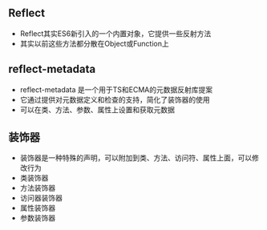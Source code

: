 ## Reflect
- Reflect其实ES6新引入的一个内置对象，它提供一些反射方法
- 其实以前这些方法都分散在Object或Function上

## reflect-metadata 
- reflect-metadata 是一个用于TS和ECMA的元数据反射库提案
- 它通过提供对元数据定义和检查的支持，简化了装饰器的使用
- 可以在类、方法、参数、属性上设置和获取元数据

## 装饰器
- 装饰器是一种特殊的声明，可以附加到类、方法、访问符、属性上面，可以修改行为
- 类装饰器
- 方法装饰器
- 访问器装饰器
- 属性装饰器
- 参数装饰器

